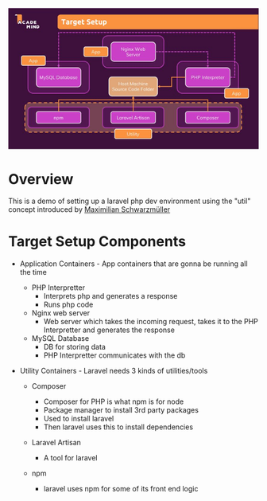 ![overview](./lareval-docker.jpg)

# Overview

This is a demo of setting up a laravel php dev environment using the "util" concept introduced by [Maximilian Schwarzmüller](https://www.udemy.com/user/maximilian-schwarzmuller/)

# Target Setup Components

* Application Containers - App containers that are gonna be running all the time

   * PHP Interpretter
      - Interprets php and generates a response
      - Runs php code
   * Nginx web server
      - Web server which takes the incoming request, takes it to the PHP Interpretter and generates the response
   * MySQL Database 
      - DB for storing data
      - PHP Interpretter communicates with the db

* Utility Containers - Laravel needs 3 kinds of utilities/tools

   * Composer
      * Composer for PHP is what npm is for node
      * Package manager to install 3rd party packages
      * Used to install laravel
      * Then laravel uses this to install dependencies

   * Laravel Artisan
      * A tool for laravel

   * npm
      - laravel uses npm for some of its front end logic  